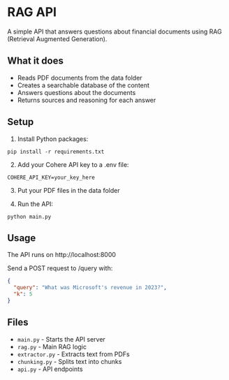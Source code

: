 # RAG API

A simple API that answers questions about financial documents using RAG (Retrieval Augmented Generation).

## What it does

- Reads PDF documents from the data folder
- Creates a searchable database of the content
- Answers questions about the documents
- Returns sources and reasoning for each answer

## Setup

1. Install Python packages:

```
pip install -r requirements.txt
```

2. Add your Cohere API key to a .env file:

```
COHERE_API_KEY=your_key_here
```

3. Put your PDF files in the data folder

4. Run the API:

```
python main.py
```

## Usage

The API runs on http://localhost:8000

Send a POST request to /query with:

```json
{
  "query": "What was Microsoft's revenue in 2023?",
  "k": 5
}
```

## Files

- `main.py` - Starts the API server
- `rag.py` - Main RAG logic
- `extractor.py` - Extracts text from PDFs
- `chunking.py` - Splits text into chunks
- `api.py` - API endpoints
